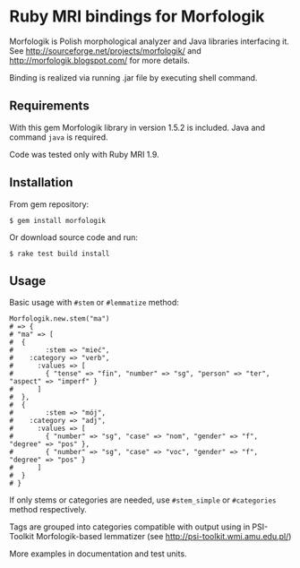 # Ruby MRI bindings for Morfologik

Morfologik is Polish morphological analyzer and Java libraries interfacing it.
See http://sourceforge.net/projects/morfologik/ and http://morfologik.blogspot.com/ for more 
details.

Binding is realized via running .jar file by executing shell command.


## Requirements

With this gem Morfologik library in version 1.5.2 is included.
Java and command `java` is required. 

Code was tested only with Ruby MRI 1.9. 

## Installation

From gem repository:

    $ gem install morfologik

Or download source code and run:

    $ rake test build install

## Usage

Basic usage with `#stem` or `#lemmatize` method:

    Morfologik.new.stem("ma")
    # => { 
    # "ma" => [ 
    #  {
    #        :stem => "mieć",
    #    :category => "verb",
    #      :values => [
    #        { "tense" => "fin", "number" => "sg", "person" => "ter", "aspect" => "imperf" }
    #      ]
    #  },
    #  {
    #        :stem => "mój",
    #    :category => "adj",
    #      :values => [
    #        { "number" => "sg", "case" => "nom", "gender" => "f", "degree" => "pos" },
    #        { "number" => "sg", "case" => "voc", "gender" => "f", "degree" => "pos" }
    #      ]
    #  }
    # }

If only stems or categories are needed, use `#stem_simple` or `#categories` method respectively.

Tags are grouped into categories compatible with output using in PSI-Toolkit Morfologik-based
lemmatizer (see http://psi-toolkit.wmi.amu.edu.pl/)

More examples in documentation and test units.
